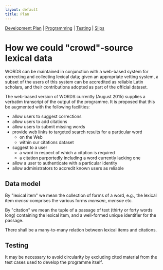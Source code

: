 ```yaml
---
layout: default
title: Plan
---
```


[Development Plan](plan.html) |
[Programming](developers.html) |
[Testing](tests.html) |
[Slips](slips.html)

How we could "crowd"-source lexical data
========================================

WORDS can be maintained in conjunction with a web-based system for
correcting and collecting lexical data; given an appropriate vetting
system, a subset of the users of this system can be accredited as
reliable Latin scholars, and their contributions adopted as part of the
official dataset.

The web-based version of WORDS currently (August 2015) supplies a
verbatim transcript of the output of the programme. It is proposed that
this be augmented with the following facilities:

* allow users to suggest corrections
* allow users to add citations
* allow users to submit missing words
* provide web links to targeted search results for a particular word
    * on the Web
    * within our citations dataset
* suggest to a user
    * a word in respect of which a citation is required
    * a citation purportedly including a word currently lacking one
* allow a user to authenticate with a particular identity
* allow administrators to accredit known users as reliable

Data model
----------

By "lexical item" we mean the collection of forms of a word, e.g., 
the lexical item *mensa* comprises the various forms *mensam*, *mensae* etc.

By "citation" we mean the tuple of a passage of text (thirty or forty words
long) containing the lexical item, and a well-formed unique identifier for
the passage.

There shall be a many-to-many relation between lexical items and citations.

Testing
-------

It may be necessary to avoid circularity by excluding cited material from the
test cases used to develop the programme itself.